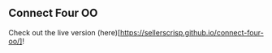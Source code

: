 ## Connect Four OO

Check out the live version (here)[https://sellerscrisp.github.io/connect-four-oo/]!
